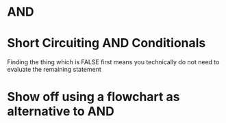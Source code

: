 # AND



# Short Circuiting AND Conditionals

Finding the thing which is FALSE first means you technically do not need to evaluate the remaining statement


# Show off using a flowchart as alternative to AND

